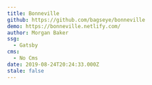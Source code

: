 ```yaml
---
title: Bonneville
github: https://github.com/bagseye/bonneville
demo: https://bonneville.netlify.com/
author: Morgan Baker
ssg:
  - Gatsby
cms:
  - No Cms
date: 2019-08-24T20:24:33.000Z
stale: false
---
```

